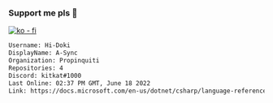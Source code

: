 ### Support me pls 🙏

[![ko - fi](https://ko-fi.com/img/githubbutton_sm.svg)](https://ko-fi.com/O5O4D6DP7)

  ```txt
  Username: Hi-Doki
  DisplayName: A-Sync
  Organization: Propinquiti
  Repositories: 4
  Discord: kitkat#1000
  Last Online: 02:37 PM GMT, June 18 2022
  Link: https://docs.microsoft.com/en-us/dotnet/csharp/language-reference/keywords/async
  ```       